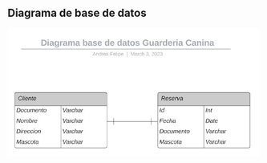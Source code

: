 ## Diagrama de base de datos
![Diagrama de base de datos](https://raw.githubusercontent.com/PixelNote/Guarderia-Canina/main/Diagrama.jpeg)
